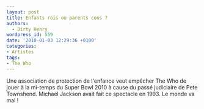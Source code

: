 ```yaml
---
layout: post
title: Enfants rois ou parents cons ?
authors:
  - Dirty Henry
wordpress_id: 559
date: '2010-01-03 12:29:36 +0100'
categories:
- Artistes
tags:
- The Who
---
```

Une association de protection de l'enfance veut empêcher The Who de jouer à la mi-temps du Super Bowl 2010 à cause du passé judiciaire de Pete Townshend. Michael Jackson avait fait ce spectacle en 1993. Le monde va mal !
